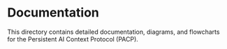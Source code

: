 # Documentation

This directory contains detailed documentation, diagrams, and flowcharts for the Persistent AI Context Protocol (PACP).
